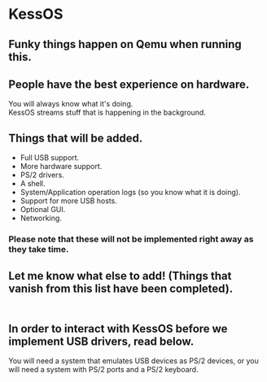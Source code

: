 # KessOS

## Funky things happen on Qemu when running this.<br>
## People have the best experience on hardware.


You will always know what it's doing.<br>
KessOS streams stuff that is
happening in the background.<br>

## Things that will be added.<br>

* Full USB support.
* More hardware support.
* PS/2 drivers.
* A shell.
* System/Application operation logs (so you know what it is doing).
* Support for more USB hosts.
* Optional GUI.
* Networking.


### Please note that these will not be implemented right away as they take time.<br>

## Let me know what else to add! (Things that vanish from this list have been completed).<br><br>

## In order to interact with KessOS before we implement USB drivers, read below.<br>

You will need a system that emulates USB devices as PS/2 devices, or you will need a system with PS/2 ports and a PS/2 keyboard.
